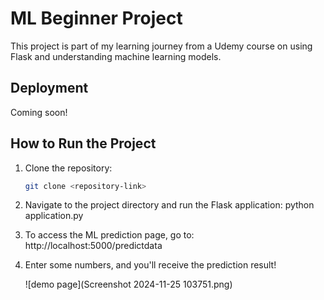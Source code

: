# ML Beginner Project

This project is part of my learning journey from a Udemy course on using Flask and understanding machine learning models.

## Deployment
Coming soon!

## How to Run the Project

1. Clone the repository:
   ```bash
   git clone <repository-link>
2. Navigate to the project directory and run the Flask application:
   python application.py
3. To access the ML prediction page, go to:
   http://localhost:5000/predictdata
4. Enter some numbers, and you'll receive the prediction result!

   ![demo page](Screenshot 2024-11-25 103751.png)

